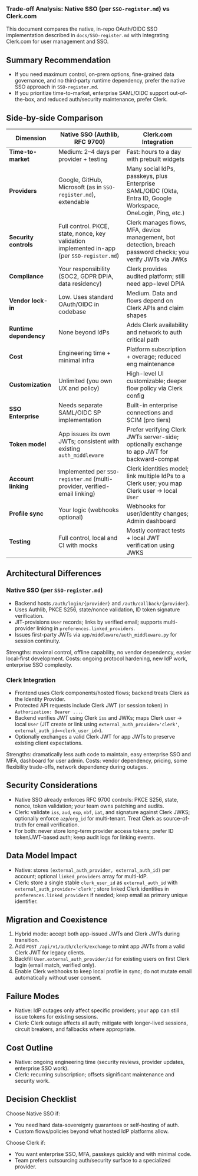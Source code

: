 ### Trade-off Analysis: Native SSO (per `SSO-register.md`) vs Clerk.com

This document compares the native, in-repo OAuth/OIDC SSO implementation described in `docs/SSO-register.md` with integrating Clerk.com for user management and SSO.

## Summary Recommendation
- If you need maximum control, on-prem options, fine-grained data governance, and no third‑party runtime dependency, prefer the native SSO approach in `SSO-register.md`.
- If you prioritize time-to-market, enterprise SAML/OIDC support out-of-the-box, and reduced auth/security maintenance, prefer Clerk.

## Side-by-side Comparison

| Dimension | Native SSO (Authlib, RFC 9700) | Clerk.com Integration |
|---|---|---|
| **Time-to-market** | Medium: 2–4 days per provider + testing | Fast: hours to a day with prebuilt widgets |
| **Providers** | Google, GitHub, Microsoft (as in `SSO-register.md`), extendable | Many social IdPs, passkeys, plus Enterprise SAML/OIDC (Okta, Entra ID, Google Workspace, OneLogin, Ping, etc.) |
| **Security controls** | Full control. PKCE, state, nonce, key validation implemented in-app (per `SSO-register.md`) | Clerk manages flows, MFA, device management, bot detection, breach password checks; you verify JWTs via JWKs |
| **Compliance** | Your responsibility (SOC2, GDPR DPIA, data residency) | Clerk provides audited platform; still need app-level DPIA |
| **Vendor lock-in** | Low. Uses standard OAuth/OIDC in codebase | Medium. Data and flows depend on Clerk APIs and claim shapes |
| **Runtime dependency** | None beyond IdPs | Adds Clerk availability and network to auth critical path |
| **Cost** | Engineering time + minimal infra | Platform subscription + overage; reduced eng maintenance |
| **Customization** | Unlimited (you own UX and policy) | High-level UI customizable; deeper flow policy via Clerk config |
| **SSO Enterprise** | Needs separate SAML/OIDC SP implementation | Built-in enterprise connections and SCIM (pro tiers) |
| **Token model** | App issues its own JWTs; consistent with existing `auth_middleware` | Prefer verifying Clerk JWTs server-side; optionally exchange to app JWT for backward-compat |
| **Account linking** | Implemented per `SSO-register.md` (multi-provider, verified-email linking) | Clerk identities model; link multiple IdPs to a Clerk user; you map Clerk user → local `User` |
| **Profile sync** | Your logic (webhooks optional) | Webhooks for user/identity changes; Admin dashboard |
| **Testing** | Full control, local and CI with mocks | Mostly contract tests + local JWT verification using JWKS |

## Architectural Differences

### Native SSO (per `SSO-register.md`)
- Backend hosts `/auth/login/{provider}` and `/auth/callback/{provider}`.
- Uses Authlib, PKCE S256, state/nonce validation, ID token signature verification.
- JIT-provisions `User` records; links by verified email; supports multi-provider linking in `preferences.linked_providers`.
- Issues first-party JWTs via `app/middleware/auth_middleware.py` for session continuity.

Strengths: maximal control, offline capability, no vendor dependency, easier local-first development. Costs: ongoing protocol hardening, new IdP work, enterprise SSO complexity.

### Clerk Integration
- Frontend uses Clerk components/hosted flows; backend treats Clerk as the Identity Provider.
- Protected API requests include Clerk JWT (or session token) in `Authorization: Bearer ...`.
- Backend verifies JWT using Clerk `iss` and JWKs; maps Clerk user → local `User` (JIT create or link using `external_auth_provider='clerk'`, `external_auth_id=<clerk_user_id>`).
- Optionally exchanges a valid Clerk JWT for app JWTs to preserve existing client expectations.

Strengths: dramatically less auth code to maintain, easy enterprise SSO and MFA, dashboard for user admin. Costs: vendor dependency, pricing, some flexibility trade-offs, network dependency during outages.

## Security Considerations
- Native SSO already enforces RFC 9700 controls: PKCE S256, state, nonce, token validation; your team owns patching and audits.
- Clerk: validate `iss`, `aud`, `exp`, `nbf`, `iat`, and signature against Clerk JWKS; optionally enforce `azp`/`org_id` for multi-tenant. Treat Clerk as source-of-truth for email verification.
- For both: never store long-term provider access tokens; prefer ID token/JWT-based auth; keep audit logs for linking events.

## Data Model Impact
- Native: stores `(external_auth_provider, external_auth_id)` per account; optional `linked_providers` array for multi-IdP.
- Clerk: store a single stable `clerk_user_id` as `external_auth_id` with `external_auth_provider='clerk'`; store linked Clerk identities in `preferences.linked_providers` if needed; keep email as primary unique identifier.

## Migration and Coexistence
1. Hybrid mode: accept both app-issued JWTs and Clerk JWTs during transition.
2. Add `POST /api/v1/auth/clerk/exchange` to mint app JWTs from a valid Clerk JWT for legacy clients.
3. Backfill `User.external_auth_provider/id` for existing users on first Clerk login (email match, verified only).
4. Enable Clerk webhooks to keep local profile in sync; do not mutate email automatically without user consent.

## Failure Modes
- Native: IdP outages only affect specific providers; your app can still issue tokens for existing sessions.
- Clerk: Clerk outage affects all auth; mitigate with longer-lived sessions, circuit breakers, and fallbacks where appropriate.

## Cost Outline
- Native: ongoing engineering time (security reviews, provider updates, enterprise SSO work).
- Clerk: recurring subscription; offsets significant maintenance and security work.

## Decision Checklist
Choose Native SSO if:
- You need hard data-sovereignty guarantees or self-hosting of auth.
- Custom flows/policies beyond what hosted IdP platforms allow.

Choose Clerk if:
- You want enterprise SSO, MFA, passkeys quickly and with minimal code.
- Team prefers outsourcing auth/security surface to a specialized provider.


